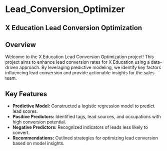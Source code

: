 # Lead_Conversion_Optimizer
## X Education Lead Conversion Optimization

## Overview

Welcome to the X Education Lead Conversion Optimization project! This project aims to enhance lead conversion rates for X Education using a data-driven approach. By leveraging predictive modeling, we identify key factors influencing lead conversion and provide actionable insights for the sales team.

## Key Features

- **Predictive Model:** Constructed a logistic regression model to predict lead scores.
- **Positive Predictors:** Identified tags, lead sources, and occupations with high conversion potential.
- **Negative Predictors:** Recognized indicators of leads less likely to convert.
- **Recommendations:** Outlined strategies for optimizing lead conversion based on model insights.





